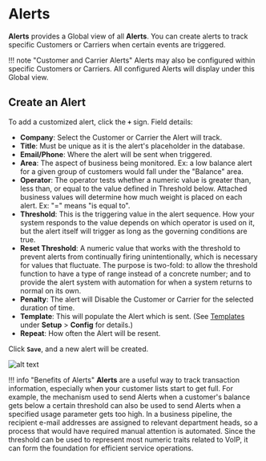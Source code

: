 # Alerts
**Alerts** provides a Global view of all **Alerts**. You can create alerts to track specific Customers or Carriers when certain events are triggered. 

!!! note "Customer and Carrier Alerts"
    Alerts may also be configured within specific Customers or Carriers. All configured Alerts will display under this Global view.

## Create an Alert
To add a customized alert, click the **`+`** sign. Field details:

* **Company**: Select the Customer or Carrier the Alert will track.
* **Title**: Must be unique as it is the alert's placeholder in the database.
* **Email/Phone**: Where the alert will be sent when triggered.
* **Area**: The aspect of business being monitored. Ex: a low balance alert for a given group of customers would fall under the "Balance" area.
* **Operator**: The operator tests whether a numeric value is greater than, less than, or equal to the value defined in Threshold below. Attached business values will determine how much weight is placed on each alert. Ex: "=" means "is equal to".
* **Threshold**: This is the triggering value in the alert sequence.  How your system responds to the value depends on which operator is used on it, but the alert itself will trigger as long as the governing conditions are true.
* **Reset Threshold**: A numeric value that works with the threshold to prevent alerts from continually firing unintentionally, which is necessary for values that fluctuate. The purpose is two-fold: to allow the threshold function to have a type of range instead of a concrete number; and to provide the alert system with automation for when a system returns to normal on its own.
* **Penalty**: The alert will Disable the Customer or Carrier for the selected duration of time. 
* **Template**: This will populate the Alert which is sent. (See [Templates](https://docs.connexcs.com/setup/config/templates/) under **Setup** > **Config** for details.)
* **Repeat**: How often the Alert will be resent. 

Click **`Save`**, and a new alert will be created.

![alt text][alert-global]


!!! info "Benefits of Alerts"
    **Alerts** are a useful way to track transaction information, especially when your customer lists start to get full.  For example, the mechanism used to send Alerts when a customer's balance gets below a certain threshold can also be used to send Alerts when a specified usage parameter gets too high.  In a business pipeline, the recipient e-mail addresses are assigned to relevant department heads, so a process that would have required manual attention is automated. Since the threshold can be used to represent most numeric traits related to VoIP, it can form the foundation for efficient service operations.

[alert-global]: misc/img/alert-global.png "Global Alerts"
